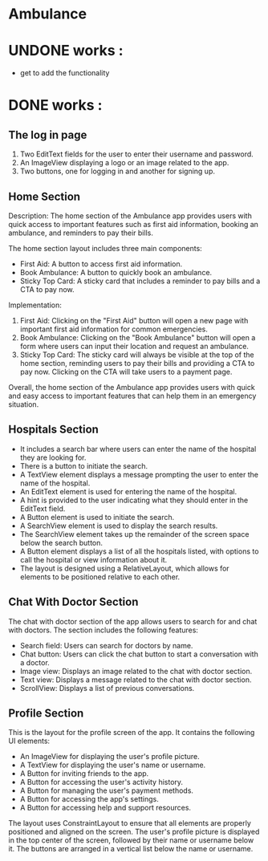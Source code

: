 # Ambulance

# UNDONE works :

- get to add the functionality 


# DONE works :

## The log in page

1. Two EditText fields for the user to enter their username and password.
2. An ImageView displaying a logo or an image related to the app.
3. Two buttons, one for logging in and another for signing up.

## Home Section

Description:
The home section of the Ambulance app provides users with quick access to important features such as first aid information, booking an ambulance, and reminders to pay their bills.

The home section layout includes three main components:

- First Aid: A button to access first aid information.
- Book Ambulance: A button to quickly book an ambulance.
- Sticky Top Card: A sticky card that includes a reminder to pay bills and a CTA to pay now.

Implementation:

1. First Aid: Clicking on the "First Aid" button will open a new page with important first aid information for common emergencies.
2. Book Ambulance: Clicking on the "Book Ambulance" button will open a form where users can input their location and request an ambulance.
3. Sticky Top Card: The sticky card will always be visible at the top of the home section, reminding users to pay their bills and providing a CTA to pay now. Clicking on the CTA will take users to a payment page.

Overall, the home section of the Ambulance app provides users with quick and easy access to important features that can help them in an emergency situation.


## Hospitals Section

- It includes a search bar where users can enter the name of the hospital they are looking for.
- There is a button to initiate the search.
- A TextView element displays a message prompting the user to enter the name of the hospital.
- An EditText element is used for entering the name of the hospital.
- A hint is provided to the user indicating what they should enter in the EditText field.
- A Button element is used to initiate the search.
- A SearchView element is used to display the search results.
- The SearchView element takes up the remainder of the screen space below the search button.
- A Button element displays a list of all the hospitals listed, with options to call the hospital or view information about it.
- The layout is designed using a RelativeLayout, which allows for elements to be positioned relative to each other.

## Chat With Doctor Section 

The chat with doctor section of the app allows users to search for and chat with doctors. The section includes the following features:

- Search field: Users can search for doctors by name.
- Chat button: Users can click the chat button to start a conversation with a doctor.
- Image view: Displays an image related to the chat with doctor section.
- Text view: Displays a message related to the chat with doctor section.
- ScrollView: Displays a list of previous conversations.

## Profile Section

This is the layout for the profile screen of the app. It contains the following UI elements:

- An ImageView for displaying the user's profile picture.
- A TextView for displaying the user's name or username.
- A Button for inviting friends to the app.
- A Button for accessing the user's activity history.
- A Button for managing the user's payment methods.
- A Button for accessing the app's settings.
- A Button for accessing help and support resources.

The layout uses ConstraintLayout to ensure that all elements are properly positioned and aligned on the screen. The user's profile picture is displayed in the top center of the screen, followed by their name or username below it. The buttons are arranged in a vertical list below the name or username.
